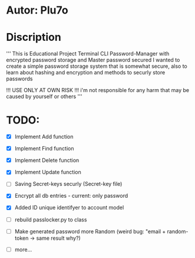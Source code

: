 # Autor: Plu7o # 
# Discription #

'''
This is Educational Project
Terminal CLI Password-Manager with encrypted password storage and Master password secured 
I wanted to create a simple password storage system that is somewhat secure, also to learn about hashing and encryption and methods to securly store passwords

!!! USE ONLY AT OWN RISK !!!
i'm not responsible for any harm that may be caused by yourself or others
'''

# TODO:
- [x] Implement Add function
- [x] Implement Find function
- [x] Implement Delete function
- [x] Implement Update function
- [ ] Saving Secret-keys securly (Secret-key file)
- [x] Encrypt all db entries - current: only password
- [x] Added ID unique identifyer to account model
- [ ] rebuild passlocker.py to class
- [ ] Make generated password more Random (weird bug: "email + random-token -> same result why?)
- [ ] more...





